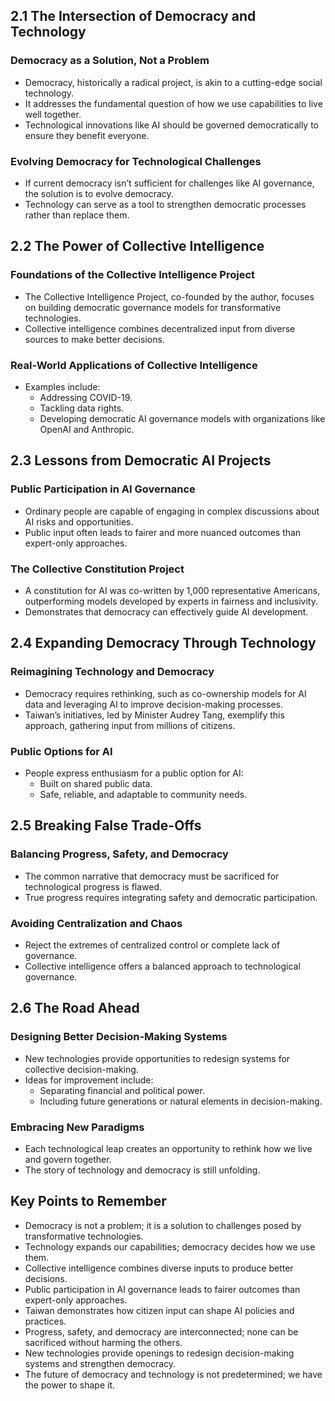 ## 2.1 The Intersection of Democracy and Technology

### Democracy as a Solution, Not a Problem

- Democracy, historically a radical project, is akin to a cutting-edge social technology.
- It addresses the fundamental question of how we use capabilities to live well together.
- Technological innovations like AI should be governed democratically to ensure they benefit everyone.

### Evolving Democracy for Technological Challenges

- If current democracy isn’t sufficient for challenges like AI governance, the solution is to evolve democracy.
- Technology can serve as a tool to strengthen democratic processes rather than replace them.

## 2.2 The Power of Collective Intelligence

### Foundations of the Collective Intelligence Project

- The Collective Intelligence Project, co-founded by the author, focuses on building democratic governance models for transformative technologies.
- Collective intelligence combines decentralized input from diverse sources to make better decisions.

### Real-World Applications of Collective Intelligence

- Examples include:
  - Addressing COVID-19.
  - Tackling data rights.
  - Developing democratic AI governance models with organizations like OpenAI and Anthropic.

## 2.3 Lessons from Democratic AI Projects

### Public Participation in AI Governance

- Ordinary people are capable of engaging in complex discussions about AI risks and opportunities.
- Public input often leads to fairer and more nuanced outcomes than expert-only approaches.

### The Collective Constitution Project

- A constitution for AI was co-written by 1,000 representative Americans, outperforming models developed by experts in fairness and inclusivity.
- Demonstrates that democracy can effectively guide AI development.

## 2.4 Expanding Democracy Through Technology

### Reimagining Technology and Democracy

- Democracy requires rethinking, such as co-ownership models for AI data and leveraging AI to improve decision-making processes.
- Taiwan’s initiatives, led by Minister Audrey Tang, exemplify this approach, gathering input from millions of citizens.

### Public Options for AI

- People express enthusiasm for a public option for AI:
  - Built on shared public data.
  - Safe, reliable, and adaptable to community needs.

## 2.5 Breaking False Trade-Offs

### Balancing Progress, Safety, and Democracy

- The common narrative that democracy must be sacrificed for technological progress is flawed.
- True progress requires integrating safety and democratic participation.

### Avoiding Centralization and Chaos

- Reject the extremes of centralized control or complete lack of governance.
- Collective intelligence offers a balanced approach to technological governance.

## 2.6 The Road Ahead

### Designing Better Decision-Making Systems

- New technologies provide opportunities to redesign systems for collective decision-making.
- Ideas for improvement include:
  - Separating financial and political power.
  - Including future generations or natural elements in decision-making.

### Embracing New Paradigms

- Each technological leap creates an opportunity to rethink how we live and govern together.
- The story of technology and democracy is still unfolding.

## Key Points to Remember

- Democracy is not a problem; it is a solution to challenges posed by transformative technologies.
- Technology expands our capabilities; democracy decides how we use them.
- Collective intelligence combines diverse inputs to produce better decisions.
- Public participation in AI governance leads to fairer outcomes than expert-only approaches.
- Taiwan demonstrates how citizen input can shape AI policies and practices.
- Progress, safety, and democracy are interconnected; none can be sacrificed without harming the others.
- New technologies provide openings to redesign decision-making systems and strengthen democracy.
- The future of democracy and technology is not predetermined; we have the power to shape it.
